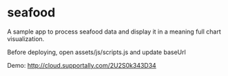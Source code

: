 # seafood

A sample app to process seafood data and display it in a meaning full chart visualization.

Before deploying, open assets/js/scripts.js and update baseUrl

Demo: http://cloud.supportally.com/2U2S0k343D34
